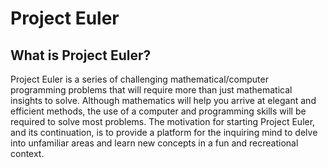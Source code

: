 # Project Euler 

## What is Project Euler?
  Project Euler is a series of challenging mathematical/computer programming problems that will require more than just mathematical insights to solve.
 Although mathematics will help you arrive at elegant and efficient methods, the use of a computer and programming skills will be required to solve most problems.
The motivation for starting Project Euler, and its continuation, is to provide a platform for the inquiring mind to delve into unfamiliar areas and learn new concepts in a fun and recreational context.
